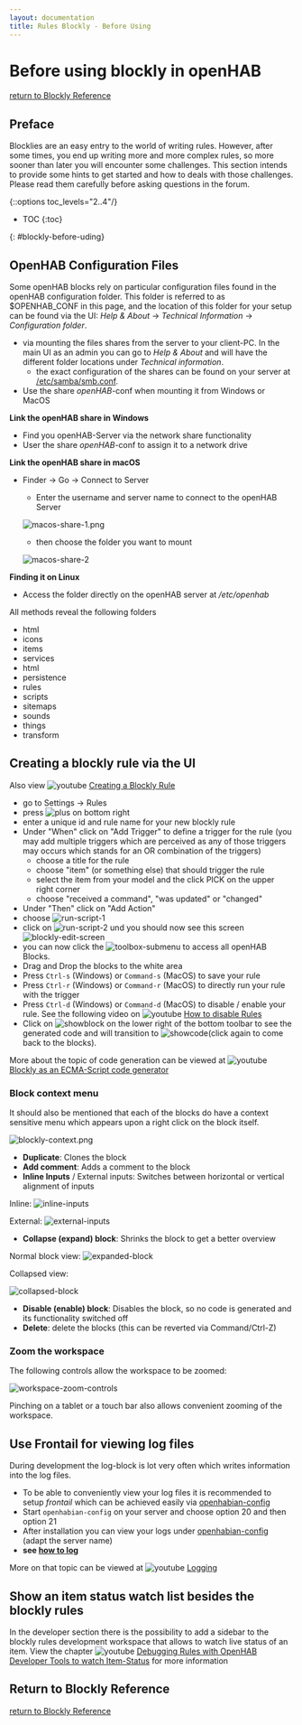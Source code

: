 ```yaml
---
layout: documentation
title: Rules Blockly - Before Using
---
```

<!-- markdownlint-disable MD036 -->

# Before using blockly in openHAB

[return to Blockly Reference](index.html#before-using-blockly)

## Preface

Blocklies are an easy entry to the world of writing rules.
However, after some times, you end up writing more and more complex rules, so more sooner than later you will encounter some challenges.
This section intends to provide some hints to get started and how to deals with those challenges.
Please read them carefully before asking questions in the forum.

{::options toc_levels="2..4"/}

- TOC
{:toc}

{: #blockly-before-uding}

## **OpenHAB Configuration Files**

Some openHAB blocks rely on particular configuration files found in the openHAB configuration folder.
This folder is referred to as $OPENHAB_CONF in this page, and the location of this folder for your setup can be found via the UI: *Help & About* -> *Technical Information* -> *Configuration folder*.

- via mounting the files shares from the server to your client-PC.
In the main UI as an admin you can go to *Help & About* and will have the different folder locations under *Technical information*.
  - the exact configuration of the shares can be found on your server at [/etc/samba/smb.conf](https://github.com/openhab/openhabian/blob/main/includes/smb.conf).
- Use the share *openHAB*-conf when mounting it from Windows or MacOS

**Link the openHAB share in Windows**

- Find you openHAB-Server via the network share functionality
- User the share *openHAB*-conf to assign it to a network drive

**Link the openHAB share in macOS**

- Finder -> Go -> Connect to Server
  - Enter the username and server name to connect to the openHAB Server

  ![macos-share-1.png](../images/blockly/blockly-openhab-macos-share-1.png)
  - then choose the folder you want to mount

  ![macos-share-2](../images/blockly/blockly-openhab-macos-share-2.png)

**Finding it on Linux**

- Access the folder directly on the openHAB server at */etc/openhab*

All methods reveal the following folders

- html
- icons
- items
- services
- html
- persistence
- rules
- scripts
- sitemaps
- sounds
- things
- transform

## Creating a blockly rule via the UI

Also view ![youtube](../images/blockly/youtube-logo-small.png) [Creating a Blockly Rule](https://youtu.be/EdllUlJ7p6k?t=429)
- go to Settings -> Rules
- press ![plus](../images/blockly/blockly-plus-small.png) on bottom right
- enter a unique id and rule name for your new blockly rule
- Under "When" click on "Add Trigger" to define a trigger for the rule (you may add multiple triggers which are perceived as any of those triggers may occurs which stands for an OR combination of the triggers)
  - choose a title for the rule
  - choose "item" (or something else) that should trigger the rule
  - select the item from your model and the click PICK on the upper right corner
  - choose "received a command", "was updated" or "changed"
- Under "Then" click on "Add Action"
- choose ![run-script-1](../images/blockly/blockly-run-script.png)
- click on ![run-script-2](../images/blockly/blockly-run-script-2.png) und you should now see this screen
  ![blockly-edit-screen](../images/blockly/blockly-edit-screen.png)
- you can now click the ![toolbox-submenu](../images/blockly/blockly-arrow.png) to access all openHAB Blocks.
- Drag and Drop the blocks to the white area
- Press `Ctrl-s` (Windows) or `Command-s` (MacOS) to save your rule
- Press `Ctrl-r` (Windows) or `Command-r` (MacOS) to directly run your rule with the trigger
- Press `Ctrl-d` (Windows) or `Command-d` (MacOS) to disable / enable your rule.
See the following video on ![youtube](../images/blockly/youtube-logo-small.png) [How to disable Rules](https://youtu.be/hSRfooBKn9A?t=1668)
- Click on ![showblock](../images/blockly/blockly-workspace-showblocks.png) on the lower right of the bottom toolbar to see the generated code and will transition to ![showcode](../images/blockly/blockly-workspace-showcode.png)(click again to come back to the blocks).

More about the topic of code generation can be viewed at ![youtube](../images/blockly/youtube-logo-small.png) [Blockly as an ECMA-Script code generator](https://youtu.be/EdllUlJ7p6k?t=1739)

### Block context menu

It should also be mentioned that each of the blocks do have a context sensitive menu which appears upon a right click on the block itself.

![blockly-context.png](../images/blockly/blockly-contextmenu.png)

- **Duplicate**: Clones the block
- **Add comment**: Adds a comment to the block
- **Inline Inputs** / External inputs: Switches between horizontal or vertical alignment of inputs

Inline:
![inline-inputs](../images/blockly/blockly-inputs-inline.png)

External:
![external-inputs](../images/blockly/blockly-inputs-external.png)

- **Collapse (expand) block**: Shrinks the block to get a better overview

Normal block view:
![expanded-block](../images/blockly/blockly-expanded.png)

Collapsed view:

![collapsed-block](../images/blockly/blockly-collapsed.png)

- **Disable (enable) block**: Disables the block, so no code is generated and its functionality switched off
- **Delete**: delete the blocks (this can be reverted via Command/Ctrl-Z)

### Zoom the workspace

The following controls allow the workspace to be zoomed:

![workspace-zoom-controls](../images/blockly/blockly-zoom.png)

Pinching on a tablet or a touch bar also allows convenient zooming of the workspace.

## Use Frontail for viewing log files

During development the log-block is lot very often which writes information into the log files.

- To be able to conveniently view your log files it is recommended to setup *frontail* which can be achieved easily via [openhabian-config](https://www.openhab.org/docs/installation/openhabian.html#optional-components)
- Start `openhabian-config` on your server and choose option 20 and then option 21
- After installation you can view your logs under [openhabian-config](http://myopenhab-server:9001) (adapt the server name)
- **see [how to log](https://www.openhab.org/docs/administration/logging.html)**

More on that topic can be viewed at ![youtube](../images/blockly/youtube-logo-small.png) [Logging](https://youtu.be/EdllUlJ7p6k?t=670)

## Show an item status watch list besides the blockly rules

In the developer section there is the possibility to add a sidebar to the blockly rules development workspace that allows to watch live status of an item.
View the chapter ![youtube](../images/blockly/youtube-logo-small.png) [Debugging Rules with OpenHAB Developer Tools to watch Item-Status](https://youtu.be/EdllUlJ7p6k?t=325) for more information

## Return to Blockly Reference

[return to Blockly Reference](index.html#before-using-blockly)
